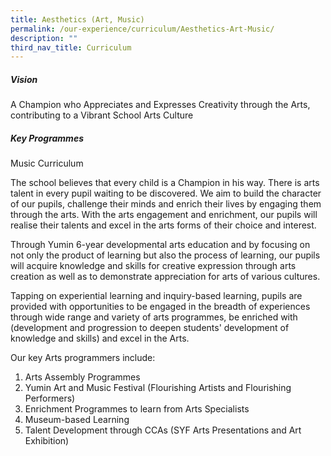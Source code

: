 ```yaml
---
title: Aesthetics (Art, Music)
permalink: /our-experience/curriculum/Aesthetics-Art-Music/
description: ""
third_nav_title: Curriculum
---
```

##### **Vision**
A Champion who Appreciates and Expresses Creativity through the Arts, contributing to a Vibrant School Arts Culture

##### **Key Programmes**

Music Curriculum

The school believes that every child is a Champion in his way. There is arts talent in every pupil waiting to be discovered. We aim to build the character of our pupils, challenge their minds and enrich their lives by engaging them through the arts. With the arts engagement and enrichment, our pupils will realise their talents and excel in the arts forms of their choice and interest.
  

Through Yumin 6-year developmental arts education and by focusing on not only the product of learning but also the process of learning, our pupils will acquire knowledge and skills for creative expression through arts creation as well as to demonstrate appreciation for arts of various cultures.


Tapping on experiential learning and inquiry-based learning, pupils are provided with opportunities to be engaged in the breadth of experiences through wide range and variety of arts programmes, be enriched with (development and progression to deepen students' development of knowledge and skills) and excel in the Arts.

Our key Arts programmers include:
1. Arts Assembly Programmes
2. Yumin Art and Music Festival (Flourishing Artists and Flourishing Performers)
3. Enrichment Programmes to learn from Arts Specialists
4. Museum-based Learning
5. Talent Development through CCAs (SYF Arts Presentations and Art Exhibition)